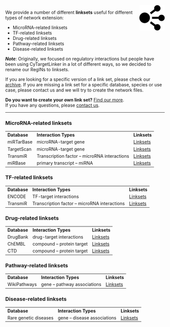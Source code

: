 <img src="../images/network-icon.png" width="80" align="right"/>

We provide a number of different **linksets** useful for different types of network extension:
* MicroRNA-related linksets
* TF-related linksets
* Drug-related linksets
* Pathway-related linksets
* Disease-related linksets

**_Note_**: Originally, we focused on regulatory interactions but people have been using CyTargetLinker in a lot of different ways, so we decided to rename our RegINs to linksets.

If you are looking for a specific version of a link set, please check our [archive](http://projects.bigcat.unimaas.nl/data/cytargetlinker/regins/archive/). If you are missing a link set for a specific database, species or use case, please contact us and we will try to create the network files.

**Do you want to create your own link set?** [Find our more](pages/create-link-sets). <br/>
If you have any questions, please [contact us](contact).

***

### MicroRNA-related linksets
<table width="100%" >
<tr>
<td><b>Database</b></td><td><b>Interaction Types</b></td><td><b>Linksets</b></td>
</tr>
<tr>
<td>miRTarBase</td><td>microRNA-target gene</td><td><a href="linksets/mirtarbase">Linksets</a></td>
</tr>
<tr>
<td>TargetScan</td><td>microRNA-target gene</td><td><a href="linksets/targetscan">Linksets</a></td>
</tr>
<!--<tr>
<td>Tarbase</td><td>microRNA-target gene</td><td></td>
</tr>
<tr>
<td>miRecords</td><td>microRNA-target gene</td><td></td>
</tr>-->
<tr>
<td>TransmiR</td><td>Transcription factor – microRNA interactions</td><td><a href="linksets/transmir">Linksets</a></td>
</tr>
<tr>
<td>miRBase</td><td>primary transcript – miRNA</td><td><a href="linksets/mirbase">Linksets</a></td>
</tr>
</table>

### TF-related linksets
<table>
<tr>
<td><b>Database</b></td><td><b>Interaction Types</b></td><td><b>Linksets</b></td>
</tr>
<tr>
<td>ENCODE</td><td>TF-target interactions</td><td><a href="linksets/encode">Linksets</a></td>
</tr>
<!--<tr>
<td>TFe</td><td>TF-target interactions</td><td></td>
</tr>-->
<tr>
<td>TransmiR</td><td>Transcription factor – microRNA interactions</td><td><a href="linksets/transmir">Linksets</a></td>
</tr>
</table>

### Drug-related linksets
<table>
<tr>
<td><b>Database</b></td><td><b>Interaction Types</b></td><td><b>Linksets</b></td>
</tr>
<tr>
<td>DrugBank</td><td>drug-target interactions</td><td><a href="linksets/drugbank">Linksets</a></td>
</tr>
<tr>
<td>ChEMBL</td><td>compound – protein target</td><td><a href="linksets/chembl">Linksets</a></td>
</tr>
<tr>
<td>CTD</td><td>compound – protein target</td><td><a href="linksets/ctd">Linksets</a></td>
</tr>
</table>

### Pathway-related linksets
<table>
<tr>
<td><b>Database</b></td><td><b>Interaction Types</b></td><td><b>Linksets</b></td>
</tr>
<tr>
<td>WikiPathways</td><td>gene – pathway associations</td><td><a href="linksets/wikipathways">Linksets</a></td>
</tr>
</table>

### Disease-related linksets
<table>
<tr>
<td><b>Database</b></td><td><b>Interaction Types</b></td><td><b>Linksets</b></td>
</tr>
<tr>
<td>Rare genetic diseases</td><td>gene – disease associations</td><td><a href="linksets/gene-rare-diseases-provenance">Linksets</a></td>
</tr>
</table>
